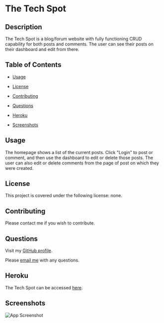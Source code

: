 # The Tech Spot

  ## Description

  The Tech Spot is a blog/forum website with fully functioning CRUD capability for both posts and comments. The user can see their posts on their dashboard and edit from there. 


  ## Table of Contents 

  * [Usage](#usage)

  * [License](#license)

  * [Contributing](#contributing)

  * [Questions](#questions)

  * [Heroku](#heroku)

  * [Screenshots](#screenshots)


  ## Usage

  The homepage shows a list of the current posts. Click "Login" to post or comment, and then use the dashboard to edit or delete those posts. The user can also edit or delete comments from the page of post on which they were created.


  ## License

  This project is covered under the following license: none.


  ## Contributing

  Please contact me if you wish to contribute. 


  ## Questions

  Visit my [GitHub profile](https://www.github.com/aliciachamar).

  Please [email me](aliciachamar@gmail.com) with any questions. 

  
  ## Heroku

  The Tech Spot can be accessed [here](https://the-tech-spot-blog.herokuapp.com/).


  ## Screenshots

  ![App Screenshot](https://raw.githubusercontent.com/aliciachamar/tech-blog/main/assets/images/homepage-screenshot.PNG)